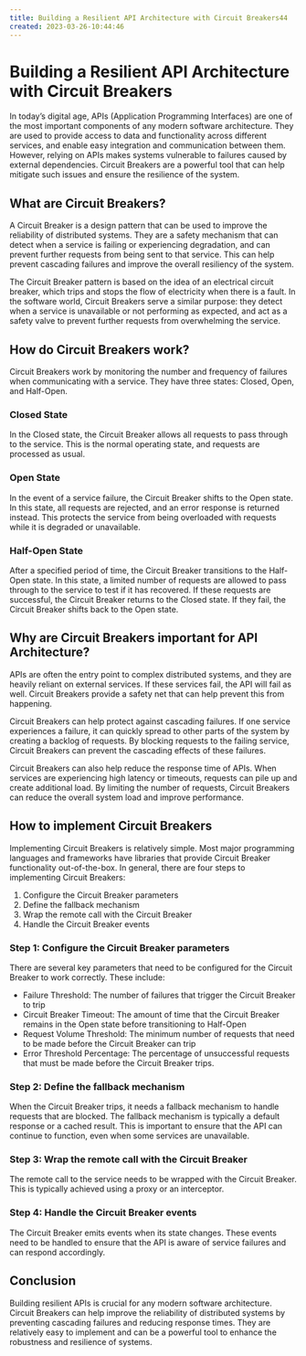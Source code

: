 ```yaml
---
title: Building a Resilient API Architecture with Circuit Breakers44
created: 2023-03-26-10:44:46
---
```


# Building a Resilient API Architecture with Circuit Breakers

In today’s digital age, APIs (Application Programming Interfaces) are one of the most important components of any modern software architecture. They are used to provide access to data and functionality across different services, and enable easy integration and communication between them. However, relying on APIs makes systems vulnerable to failures caused by external dependencies. Circuit Breakers are a powerful tool that can help mitigate such issues and ensure the resilience of the system.

## What are Circuit Breakers?

A Circuit Breaker is a design pattern that can be used to improve the reliability of distributed systems. They are a safety mechanism that can detect when a service is failing or experiencing degradation, and can prevent further requests from being sent to that service. This can help prevent cascading failures and improve the overall resiliency of the system.

The Circuit Breaker pattern is based on the idea of an electrical circuit breaker, which trips and stops the flow of electricity when there is a fault. In the software world, Circuit Breakers serve a similar purpose: they detect when a service is unavailable or not performing as expected, and act as a safety valve to prevent further requests from overwhelming the service.

## How do Circuit Breakers work?

Circuit Breakers work by monitoring the number and frequency of failures when communicating with a service. They have three states: Closed, Open, and Half-Open.

### Closed State

In the Closed state, the Circuit Breaker allows all requests to pass through to the service. This is the normal operating state, and requests are processed as usual.

### Open State

In the event of a service failure, the Circuit Breaker shifts to the Open state. In this state, all requests are rejected, and an error response is returned instead. This protects the service from being overloaded with requests while it is degraded or unavailable.

### Half-Open State

After a specified period of time, the Circuit Breaker transitions to the Half-Open state. In this state, a limited number of requests are allowed to pass through to the service to test if it has recovered. If these requests are successful, the Circuit Breaker returns to the Closed state. If they fail, the Circuit Breaker shifts back to the Open state.

## Why are Circuit Breakers important for API Architecture?

APIs are often the entry point to complex distributed systems, and they are heavily reliant on external services. If these services fail, the API will fail as well. Circuit Breakers provide a safety net that can help prevent this from happening. 

Circuit Breakers can help protect against cascading failures. If one service experiences a failure, it can quickly spread to other parts of the system by creating a backlog of requests. By blocking requests to the failing service, Circuit Breakers can prevent the cascading effects of these failures.

Circuit Breakers can also help reduce the response time of APIs. When services are experiencing high latency or timeouts, requests can pile up and create additional load. By limiting the number of requests, Circuit Breakers can reduce the overall system load and improve performance.

## How to implement Circuit Breakers

Implementing Circuit Breakers is relatively simple. Most major programming languages and frameworks have libraries that provide Circuit Breaker functionality out-of-the-box. In general, there are four steps to implementing Circuit Breakers:

1. Configure the Circuit Breaker parameters
2. Define the fallback mechanism
3. Wrap the remote call with the Circuit Breaker
4. Handle the Circuit Breaker events

### Step 1: Configure the Circuit Breaker parameters

There are several key parameters that need to be configured for the Circuit Breaker to work correctly. These include:

- Failure Threshold: The number of failures that trigger the Circuit Breaker to trip
- Circuit Breaker Timeout: The amount of time that the Circuit Breaker remains in the Open state before transitioning to Half-Open
- Request Volume Threshold: The minimum number of requests that need to be made before the Circuit Breaker can trip
- Error Threshold Percentage: The percentage of unsuccessful requests that must be made before the Circuit Breaker trips.

### Step 2: Define the fallback mechanism

When the Circuit Breaker trips, it needs a fallback mechanism to handle requests that are blocked. The fallback mechanism is typically a default response or a cached result. This is important to ensure that the API can continue to function, even when some services are unavailable.

### Step 3: Wrap the remote call with the Circuit Breaker

The remote call to the service needs to be wrapped with the Circuit Breaker. This is typically achieved using a proxy or an interceptor.

### Step 4: Handle the Circuit Breaker events

The Circuit Breaker emits events when its state changes. These events need to be handled to ensure that the API is aware of service failures and can respond accordingly.

## Conclusion

Building resilient APIs is crucial for any modern software architecture. Circuit Breakers can help improve the reliability of distributed systems by preventing cascading failures and reducing response times. They are relatively easy to implement and can be a powerful tool to enhance the robustness and resilience of systems.

